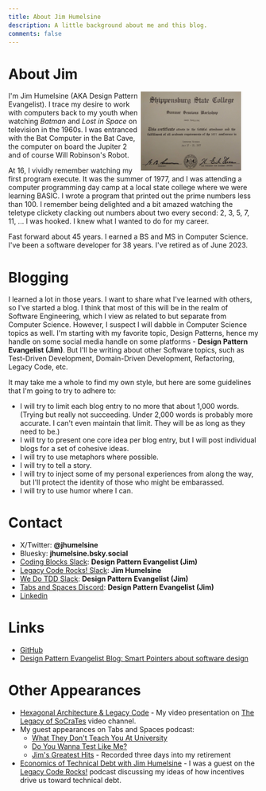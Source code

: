 ```yaml
---
title: About Jim Humelsine
description: A little background about me and this blog.
comments: false
---
```


# About Jim
<img src="/assets/Shippensburg.jpg" alt="First Computer Camp Certificate" width = "40%" align="right" style="padding-right: 35px;">

I'm Jim Humelsine (AKA Design Pattern Evangelist). I trace my desire to work with computers back to my youth when watching _Batman_ and _Lost in Space_ on television in the 1960s. I was entranced with the Bat Computer in the Bat Cave, the computer on board the Jupiter 2 and of course Will Robinson's Robot.

At 16, I vividly remember watching my first program execute. It was the summer of 1977, and I was attending a computer programming day camp at a local state college where we were learning BASIC. I wrote a program that printed out the prime numbers less than 100. I remember being delighted and a bit amazed watching the teletype clickety clacking out numbers about two every second: 2, 3, 5, 7, 11, ... I was hooked. I knew what I wanted to do for my career.

Fast forward about 45 years. I earned a BS and MS in Computer Science. I've been a software developer for 38 years. I've retired as of June 2023.

# Blogging

I learned a lot in those years. I want to share what I've learned with others, so I've started a blog. I think that most of this will be in the realm of Software Engineering, which I view as related to but separate from Computer Science. However, I suspect I will dabble in Computer Science topics as well. I'm starting with my favorite topic, Design Patterns, hence my handle on some social media handle on some platforms - **Design Pattern Evangelist (Jim)**. But I'll be writing about other Software topics, such as Test-Driven Development, Domain-Driven Development, Refactoring, Legacy Code, etc.

It may take me a whole to find my own style, but here are some guidelines that I'm going to try to adhere to:
* I will try to limit each blog entry to no more that about 1,000 words. (Trying but really not succeeding. Under 2,000 words is probably more accurate. I can't even maintain that limit. They will be as long as they need to be.)
* I will try to present one core idea per blog entry, but I will post individual blogs for a set of cohesive ideas.
* I will try to use metaphors where possible.
* I will try to tell a story.
* I will try to inject some of my personal experiences from along the way, but I'll protect the identity of those who might be embarassed.
* I will try to use humor where I can.

# Contact
* X/Twitter: **@jhumelsine**
* Bluesky: **jhumelsine.bsky.social**
* [Coding Blocks Slack](https://www.codingblocks.net/slack/): **Design Pattern Evangelist (Jim)**
* [Legacy Code Rocks! Slack](http://slack.legacycode.rocks/): **Jim Humelsine**
* [We Do TDD Slack](http://wedotdd.slack.com): **Design Pattern Evangelist (Jim)**
* [Tabs and Spaces Discord](https://tabsandspaces.io/): **Design Pattern Evangelist (Jim)**
* [Linkedin](https://www.linkedin.com/in/james-humelsine-16b0749/)

# Links
* [GitHub](https://github.com/jhumelsine/)
* [Design Pattern Evangelist Blog: Smart Pointers about software design](https://jhumelsine.github.io/)

# Other Appearances
* [Hexagonal Architecture & Legacy Code](https://www.youtube.com/watch?v=aayl6FysZ_U) - My video presentation on [The Legacy of SoCraTes](https://www.youtube.com/@TheLegacyofSoCraTes) video channel.
* My guest appearances on Tabs and Spaces podcast:
    * [What They Don't Teach You At University](https://open.spotify.com/episode/75q4sE0Qs5RnMl7ECVmRZc)
    * [Do You Wanna Test Like Me?](https://open.spotify.com/episode/1nktoh5QzNtiNpN2VoHR7g)
    * [Jim's Greatest Hits](https://open.spotify.com/episode/7odjsvlJFX8LbTdZ8C3AsL) - Recorded three days into my retirement
* [Economics of Technical Debt with Jim Humelsine](https://legacycode.rocks/episodes/100/) - I was a guest on the [Legacy Code Rocks!](https://www.legacycode.rocks/) podcast discussing my ideas of how incentives drive us toward technical debt.
